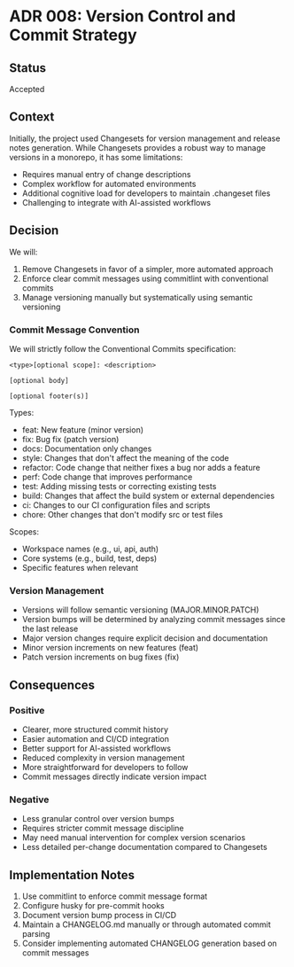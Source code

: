 # ADR 008: Version Control and Commit Strategy

## Status

Accepted

## Context

Initially, the project used Changesets for version management and release notes generation. While Changesets provides a robust way to manage versions in a monorepo, it has some limitations:

- Requires manual entry of change descriptions
- Complex workflow for automated environments
- Additional cognitive load for developers to maintain .changeset files
- Challenging to integrate with AI-assisted workflows

## Decision

We will:

1. Remove Changesets in favor of a simpler, more automated approach
2. Enforce clear commit messages using commitlint with conventional commits
3. Manage versioning manually but systematically using semantic versioning

### Commit Message Convention

We will strictly follow the Conventional Commits specification:

```
<type>[optional scope]: <description>

[optional body]

[optional footer(s)]
```

Types:

- feat: New feature (minor version)
- fix: Bug fix (patch version)
- docs: Documentation only changes
- style: Changes that don't affect the meaning of the code
- refactor: Code change that neither fixes a bug nor adds a feature
- perf: Code change that improves performance
- test: Adding missing tests or correcting existing tests
- build: Changes that affect the build system or external dependencies
- ci: Changes to our CI configuration files and scripts
- chore: Other changes that don't modify src or test files

Scopes:

- Workspace names (e.g., ui, api, auth)
- Core systems (e.g., build, test, deps)
- Specific features when relevant

### Version Management

- Versions will follow semantic versioning (MAJOR.MINOR.PATCH)
- Version bumps will be determined by analyzing commit messages since the last release
- Major version changes require explicit decision and documentation
- Minor version increments on new features (feat)
- Patch version increments on bug fixes (fix)

## Consequences

### Positive

- Clearer, more structured commit history
- Easier automation and CI/CD integration
- Better support for AI-assisted workflows
- Reduced complexity in version management
- More straightforward for developers to follow
- Commit messages directly indicate version impact

### Negative

- Less granular control over version bumps
- Requires stricter commit message discipline
- May need manual intervention for complex version scenarios
- Less detailed per-change documentation compared to Changesets

## Implementation Notes

1. Use commitlint to enforce commit message format
2. Configure husky for pre-commit hooks
3. Document version bump process in CI/CD
4. Maintain a CHANGELOG.md manually or through automated commit parsing
5. Consider implementing automated CHANGELOG generation based on commit messages
